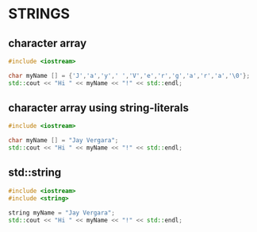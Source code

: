 # STRINGS
## character array
```cpp
#include <iostream>

char myName [] = {'J','a','y',' ','V','e','r','g','a','r','a','\0'};
std::cout << "Hi " << myName << "!" << std::endl;
```

## character array using string-literals
```cpp
#include <iostream>

char myName [] = "Jay Vergara";
std::cout << "Hi " << myName << "!" << std::endl;
```

## std::string
```cpp
#include <iostream>
#include <string>

string myName = "Jay Vergara";
std::cout << "Hi " << myName << "!" << std::endl;
```